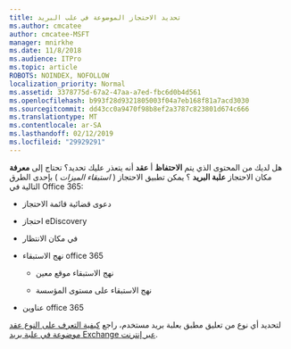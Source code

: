 ```yaml
---
title: تحديد الاحتجاز الموضوعة في علب البريد
ms.author: cmcatee
author: cmcatee-MSFT
manager: mnirkhe
ms.date: 11/8/2018
ms.audience: ITPro
ms.topic: article
ROBOTS: NOINDEX, NOFOLLOW
localization_priority: Normal
ms.assetid: 3378775d-67a2-47aa-a7ed-fbc6d0b4d561
ms.openlocfilehash: b993f28d9321805003f04a7eb168f81a7acd3030
ms.sourcegitcommit: dd43cc0a9470f98b8ef2a3787c823801d674c666
ms.translationtype: MT
ms.contentlocale: ar-SA
ms.lasthandoff: 02/12/2019
ms.locfileid: "29929291"
---
```

هل لديك من المحتوى الذي يتم **الاحتفاظ** أ **عقد** أنه يتعذر عليك تحديد؟ تحتاج إلى **معرفة** مكان الاحتجاز **علبة البريد** ؟ يمكن تطبيق الاحتجاز ( *استبقاء الميزات* ) بإحدى الطرق التالية في Office 365: 
  
- دعوى قضائية قائمة الاحتجاز 
    
- احتجاز eDiscovery
    
- في مكان الانتظار
    
- نهج الاستبقاء office 365 
    
  - نهج الاستبقاء موقع معين
    
  - نهج الاستبقاء على مستوى المؤسسة
    
- عناوين office 365
    
لتحديد أي نوع من تعليق مطبق بعلبة بريد مستخدم، راجع [كيفية التعرف على النوع عقد موضوعة في علبة بريد Exchange عبر إنترنت](https://docs.microsoft.com/office365/securitycompliance/identify-a-hold-on-an-exchange-online-mailbox).
  


